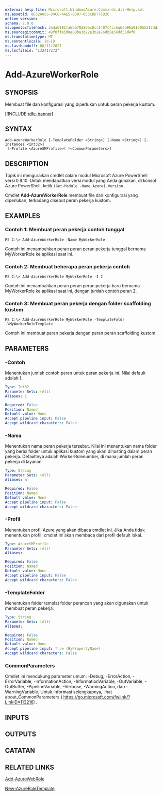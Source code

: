 ```yaml
---
external help file: Microsoft.WindowsAzure.Commands.dll-Help.xml
ms.assetid: 8632A865-D4CC-4AE5-8307-055CDD776D26
online version: ''
schema: 2.0.0
ms.openlocfilehash: 3eda6181fa6ba78d56ec8cc1407c4cc6a6ab96a013055312dd3788ee1bc5f62e
ms.sourcegitcommit: 49f8ffe5d8e08ba3d22e3b2e76db0e54dd55d4f0
ms.translationtype: MT
ms.contentlocale: id-ID
ms.lasthandoff: 08/11/2021
ms.locfileid: "132417272"
---
```

# Add-AzureWorkerRole

## SYNOPSIS
Membuat file dan konfigurasi yang diperlukan untuk peran pekerja kustom.

[!INCLUDE [rdfe-banner](../../includes/rdfe-banner.md)]

## SYNTAX

```
Add-AzureWorkerRole [-TemplateFolder <String>] [-Name <String>] [-Instances <Int32>]
 [-Profile <AzureSMProfile>] [<CommonParameters>]
```

## DESCRIPTION
Topik ini menguraikan cmdlet dalam modul Microsoft Azure PowerShell versi 0.8.10.
Untuk mendapatkan versi modul yang Anda gunakan, di konsol Azure PowerShell, ketik `(Get-Module -Name Azure).Version` .

Cmdlet **Add-AzureWorkerRole** membuat file dan konfigurasi yang diperlukan, terkadang disebut peran pekerja kustom.

## EXAMPLES

### Contoh 1: Membuat peran pekerja contoh tunggal
```
PS C:\> Add-AzureWorkerRole -Name MyWorkerRole
```

Contoh ini menambahkan peran peran peran pekerja tunggal bernama MyWorkerRole ke aplikasi saat ini.

### Contoh 2: Membuat beberapa peran pekerja contoh
```
PS C:\> Add-AzureWorkerRole MyWorkerRole -I 2
```

Contoh ini menambahkan peran peran peran pekerja baru bernama MyWorkerRole ke aplikasi saat ini, dengan jumlah contoh peran 2.

### Contoh 3: Membuat peran pekerja dengan folder scaffolding kustom
```
PS C:\> Add-AzureWorkerRole MyWorkerRole -TemplateFoldr .\MyWorkerRoleTemplate
```

Contoh ini membuat peran pekerja dengan peran peran scaffolding kustom.

## PARAMETERS

### -Contoh
Menentukan jumlah contoh peran untuk peran pekerja ini.
Nilai default adalah 1.

```yaml
Type: Int32
Parameter Sets: (All)
Aliases: i

Required: False
Position: Named
Default value: None
Accept pipeline input: False
Accept wildcard characters: False
```

### -Nama
Menentukan nama peran pekerja tersebut.
Nilai ini menentukan nama folder yang berisi folder untuk aplikasi kustom yang akan dihosting dalam peran pekerja.
Defaultnya adalah WorkerRolenumber, di mana jumlah peran pekerja di layanan.

```yaml
Type: String
Parameter Sets: (All)
Aliases: n

Required: False
Position: Named
Default value: None
Accept pipeline input: False
Accept wildcard characters: False
```

### -Profil
Menentukan profil Azure yang akan dibaca cmdlet ini.
Jika Anda tidak menentukan profil, cmdlet ini akan membaca dari profil default lokal.

```yaml
Type: AzureSMProfile
Parameter Sets: (All)
Aliases: 

Required: False
Position: Named
Default value: None
Accept pipeline input: False
Accept wildcard characters: False
```

### -TemplateFolder
Menentukan folder templat folder perancah yang akan digunakan untuk membuat peran pekerja.

```yaml
Type: String
Parameter Sets: (All)
Aliases: 

Required: False
Position: Named
Default value: None
Accept pipeline input: True (ByPropertyName)
Accept wildcard characters: False
```

### CommonParameters
Cmdlet ini mendukung parameter umum: -Debug, -ErrorAction, -ErrorVariable, -InformationAction, -InformationVariable, -OutVariable, -OutBuffer, -PipelineVariable, -Verbose, -WarningAction, dan -WarningVariable. Untuk informasi selengkapnya, lihat about_CommonParameters ( https://go.microsoft.com/fwlink/?LinkID=113216) .

## INPUTS

## OUTPUTS

## CATATAN

## RELATED LINKS

[Add-AzureWebRole](./Add-AzureWebRole.md)

[New-AzureRoleTemplate](./New-AzureRoleTemplate.md)


